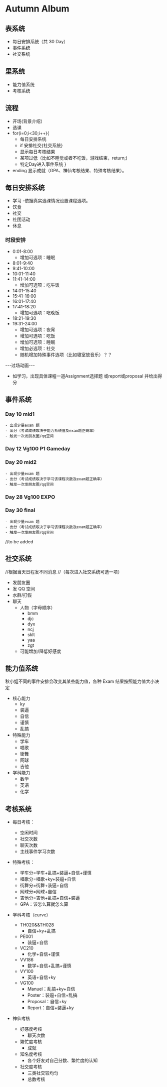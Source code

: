 # Autumn Album
## 表系统
+ 每日安排系统（共 30 Day）
+ 事件系统
+ 社交系统

## 里系统
+ 能力值系统
+ 考核系统


## 流程
- 开场(背景介绍）
- 选课
- for(i=0;i<30;i++){
	- 每日安排系统
	- if 安排社交{社交系统}
	- 显示每日考核结果
	- 某项过低（比如不睡觉或者不吃饭，游戏结束，return;)
	- 特定Day进入事件系统
}
- ending 显示成就（GPA、神仙考核结果、特殊考核结果）。


## 每日安排系统

- 学习
	-依据真实选课情况设置课程选项。
- 饮食
- 社交
- 社团活动
- 休息
### 时段安排

- 0:01-8:00
  - 增加可选项：睡眠
- 8:01-9:40
- 9:41-10:00
- 10:01-11:40
- 11:41-14:00
  - 增加可选项：吃午饭
- 14:01-15:40
- 15:41-16:00
- 16:01-17:40
- 17:41-18:20
  - 增加可选项：吃晚饭
- 18:21-19:30
- 19:31-24:00
  - 增加可选项：夜宵
  - 增加可选项：吃饭
  - 增加可选项：睡眠
  - 增加必选项：社交
  - 随机增加特殊事件选项（比如寝室放音乐）？？

  
---过场动画---
- 如学习，出现具体课程一道Assignment选择题 或report或proposal 并给出得分

  
   
## 事件系统
### Day 10 mid1
	- 出现少量exam 题
	- 出分（考试成绩取决于能力系统值及exam题正确率）
	- 触发一次发朋友圈/qq空间

### Day 12 Vg100 P1 Gameday

### Day 20 mid2
	- 出现少量exam 题
	- 出分（考试成绩取决于学习该课程次数及exam题正确率）
	- 触发一次发朋友圈/qq空间

### Day 28 Vg100 EXPO

### Day 30 final
	- 出现少量exam 题
	- 出分（考试成绩取决于学习该课程次数及exam题正确率）
	- 触发一次发朋友圈/qq空间
//to be added


  
## 社交系统
//根据当天日程发不同消息
//（每次进入社交系统可选一项）
- 发朋友圈
- 发 QQ 空间
- 水群/打假
- 聊天
  - 人物（字母顺序）
    - bmm
    - djc
    - dyx
    - ncj
    - sklt
    - yaa
    - zgt
  - 可能增加/降低好感度
  
## 能力值系统
秋小姐不同的事件安排会改变其某些能力值，各种 Exam 结果按照能力值大小决定

- 核心能力
  - ky
  - 装逼
  - 自信
  - 谨慎
  - 乱搞
- 特殊能力
  - 学车
  - 唱歌
  - 街舞
  - 网球
  - 吉他
- 学科能力
  - 数学
  - 英语
  - 化学
  
  
  
## 考核系统

- 每日考核：

  - 空闲时间
  - 社交次数
  - 聊天次数
  - 主线事件学习次数

- 特殊考核：
  - 学车分=学车+乱搞+装逼+自信+谨慎
  - 唱歌分=唱歌+ky+装逼+自信
  - 街舞分=街舞+装逼+自信
  - 网球分=网球+自信
  - 吉他分=吉他+乱搞+自信+装逼
  - GPA：该怎么算就怎么算
- 学科考核（curve）
  - TH020&&TH028
    - 自信+ky+乱搞
  - PE001
    - 装逼+自信
  - VC210
    - 化学+自信+谨慎
  - VV186
    - 数学+自信+乱搞+谨慎
  - VY100
    - 英语+自信+ky
  - VG100
    - Manuel：乱搞+ky+自信
    - Poster：装逼+自信+乱搞
    - Proposal：自信+ky
    - Report：自信+装逼+ky
- 神仙考核
  - 好感度考核
    - 聊天次数
  - 繁忙度考核
    - 成就
  - 知名度考核
    - 各个好友对自己分数、繁忙度的认知
  - 社交度考核
    - 三类社交较均匀
    - 总数考核

